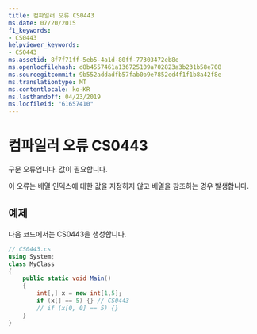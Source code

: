 ```yaml
---
title: 컴파일러 오류 CS0443
ms.date: 07/20/2015
f1_keywords:
- CS0443
helpviewer_keywords:
- CS0443
ms.assetid: 8f7f71ff-5eb5-4a1d-80ff-77303472eb8e
ms.openlocfilehash: d8b4557461a136725109a702823a3b231b58e708
ms.sourcegitcommit: 9b552addadfb57fab0b9e7852ed4f1f1b8a42f8e
ms.translationtype: MT
ms.contentlocale: ko-KR
ms.lasthandoff: 04/23/2019
ms.locfileid: "61657410"
---
```

# <a name="compiler-error-cs0443"></a>컴파일러 오류 CS0443
구문 오류입니다. 값이 필요합니다.  
  
 이 오류는 배열 인덱스에 대한 값을 지정하지 않고 배열을 참조하는 경우 발생합니다.  
  
## <a name="example"></a>예제  
 다음 코드에서는 CS0443을 생성합니다.  
  
```csharp  
// CS0443.cs   
using System;   
class MyClass   
{  
    public static void Main()      
    {  
        int[,] x = new int[1,5];  
        if (x[] == 5) {} // CS0443  
        // if (x[0, 0] == 5) {}   
    }  
}  
```
